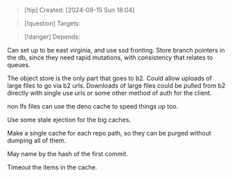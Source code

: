 
>[!tip] Created: [2024-09-15 Sun 18:04]

>[!question] Targets: 

>[!danger] Depends: 

Can set up to be east virginia, and use ssd fronting.
Store branch pointers in the db, since they need rapid mutations, with consistency that relates to queues.

The object store is the only part that goes to b2.
Could allow uploads of large files to go via b2 urls.
Downloads of large files could be pulled from b2 directly with single use urls or some other method of auth for the client.

non lfs files can use the deno cache to speed things up too.

Use some stale ejection for the big caches.  

Make a single cache for each repo path, so they can be purged without dumping all of them.

May name by the hash of the first commit.

Timeout the items in the cache.